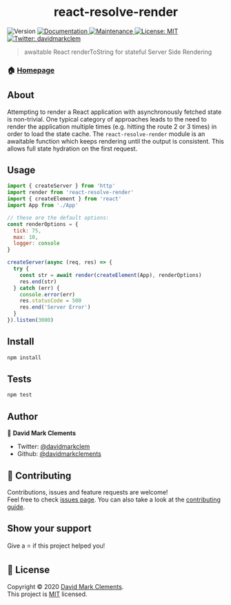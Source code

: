 <h1 align="center">react-resolve-render</h1>
<p>
  <img alt="Version" src="https://img.shields.io/badge/version-1.0.0-blue.svg?cacheSeconds=2592000" />
  <a href="https://github.com/davidmarkclements/react-resolve-render#readme" target="_blank">
    <img alt="Documentation" src="https://img.shields.io/badge/documentation-yes-brightgreen.svg" />
  </a>
  <a href="https://github.com/davidmarkclements/react-resolve-render/graphs/commit-activity" target="_blank">
    <img alt="Maintenance" src="https://img.shields.io/badge/Maintained%3F-yes-green.svg" />
  </a>
  <a href="https://github.com/davidmarkclements/react-resolve-render/blob/master/LICENSE" target="_blank">
    <img alt="License: MIT" src="https://img.shields.io/github/license/davidmarkclements/react-resolve-render" />
  </a>
  <a href="https://twitter.com/davidmarkclem" target="_blank">
    <img alt="Twitter: davidmarkclem" src="https://img.shields.io/twitter/follow/davidmarkclem.svg?style=social" />
  </a>
</p>

> awaitable React renderToString for stateful Server Side Rendering

### 🏠 [Homepage](https://github.com/davidmarkclements/react-resolve-render#readme)

## About

Attempting to render a React application with asynchronously fetched state is non-trivial. One typical category of approaches leads to the need to render the application multiple times (e.g. hitting the route 2 or 3 times) in order to load the state cache. The `react-resolve-render` module is an awaitable function which keeps rendering until the output is consistent. This allows full state hydration on the first request.

## Usage

```js
import { createServer } from 'http'
import render from 'react-resolve-render'
import { createElement } from 'react'
import App from './App'

// these are the default options:
const renderOptions = { 
  tick: 75, 
  max: 10, 
  logger: console 
}

createServer(async (req, res) => {
  try {
    const str = await render(createElement(App), renderOptions)
    res.end(str)
  } catch (err) {
    console.error(err)
    res.statusCode = 500
    res.end('Server Error')
  }
}).listen(3000)
```

## Install

```sh
npm install
```

## Tests

```sh
npm test
```

## Author

👤 **David Mark Clements**

* Twitter: [@davidmarkclem](https://twitter.com/davidmarkclem)
* Github: [@davidmarkclements](https://github.com/davidmarkclements)

## 🤝 Contributing

Contributions, issues and feature requests are welcome!<br />Feel free to check [issues page](https://github.com/davidmarkclements/react-resolve-render/issues). You can also take a look at the [contributing guide](https://github.com/davidmarkclements/react-resolve-render/blob/master/CONTRIBUTING.md).

## Show your support

Give a ⭐️ if this project helped you!

## 📝 License

Copyright © 2020 [David Mark Clements](https://github.com/davidmarkclements).<br />
This project is [MIT](https://github.com/davidmarkclements/react-resolve-render/blob/master/LICENSE) licensed.

